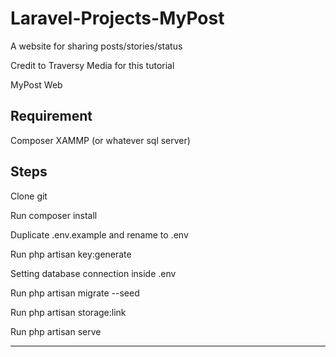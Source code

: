 # Laravel-Projects-MyPost
A website for sharing posts/stories/status 

Credit to Traversy Media for this tutorial

MyPost Web


Requirement
------------
Composer
XAMMP (or whatever sql server)

Steps
-----------
Clone git

Run composer install

Duplicate .env.example and rename to .env

Run php artisan key:generate

Setting database connection inside .env

Run php artisan migrate --seed

Run php artisan storage:link

Run php artisan serve

---------------

